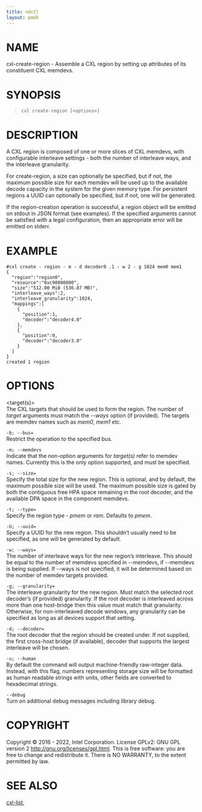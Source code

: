 ```yaml
---
title: ndctl
layout: pmdk
---
```


# NAME

cxl-create-region - Assemble a CXL region by setting up attributes of
its constituent CXL memdevs.

# SYNOPSIS

>     cxl create-region [<options>]

# DESCRIPTION

A CXL region is composed of one or more slices of CXL memdevs, with
configurable interleave settings - both the number of interleave ways,
and the interleave granularity.

For create-region, a size can optionally be specified, but if not, the
maximum possible size for each memdev will be used up to the available
decode capacity in the system for the given memory type. For persistent
regions a UUID can optionally be specified, but if not, one will be
generated.

If the region-creation operation is successful, a region object will be
emitted on stdout in JSON format (see examples). If the specified
arguments cannot be satisfied with a legal configuration, then an
appropriate error will be emitted on stderr.

# EXAMPLE

    #cxl create - region - m - d decoder0 .1 - w 2 - g 1024 mem0 mem1
    {
      "region":"region0",
      "resource":"0xc90000000",
      "size":"512.00 MiB (536.87 MB)",
      "interleave_ways":2,
      "interleave_granularity":1024,
      "mappings":[
        {
          "position":1,
          "decoder":"decoder4.0"
        },
        {
          "position":0,
          "decoder":"decoder3.0"
        }
      ]
    }
    created 1 region

# OPTIONS

\<target(s)>  
The CXL targets that should be used to form the region. The number of
*target* arguments must match the *--ways* option (if provided). The
targets are memdev names such as *mem0*, *mem1* etc.

<!-- -->

`-b; --bus=`  
Restrict the operation to the specified bus.

`-m; --memdevs`  
Indicate that the non-option arguments for *target(s)* refer to memdev
names. Currently this is the only option supported, and must be
specified.

`-s; --size=`  
Specify the total size for the new region. This is optional, and by
default, the maximum possible size will be used. The maximum possible
size is gated by both the contiguous free HPA space remaining in the
root decoder, and the available DPA space in the component memdevs.

`-t; --type=`  
Specify the region type - *pmem* or *ram*. Defaults to *pmem*.

`-U; --uuid=`  
Specify a UUID for the new region. This shouldn’t usually need to be
specified, as one will be generated by default.

`-w; --ways=`  
The number of interleave ways for the new region’s interleave. This
should be equal to the number of memdevs specified in --memdevs, if
--memdevs is being supplied. If --ways is not specified, it will be
determined based on the number of memdev targets provided.

`-g; --granularity=`  
The interleave granularity for the new region. Must match the selected
root decoder’s (if provided) granularity. If the root decoder is
interleaved across more than one host-bridge then this value must match
that granularity. Otherwise, for non-interleaved decode windows, any
granularity can be specified as long as all devices support that
setting.

`-d; --decoder=`  
The root decoder that the region should be created under. If not
supplied, the first cross-host bridge (if available), decoder that
supports the largest interleave will be chosen.

<!-- -->

`-u; --human`  
By default the command will output machine-friendly raw-integer data.
Instead, with this flag, numbers representing storage size will be
formatted as human readable strings with units, other fields are
converted to hexadecimal strings.

<!-- -->

`--debug`  
Turn on additional debug messages including library debug.

# COPYRIGHT

Copyright © 2016 - 2022, Intel Corporation. License GPLv2: GNU GPL
version 2 <http://gnu.org/licenses/gpl.html>. This is free software: you
are free to change and redistribute it. There is NO WARRANTY, to the
extent permitted by law.

# SEE ALSO

[cxl-list](cxl-list.md),

